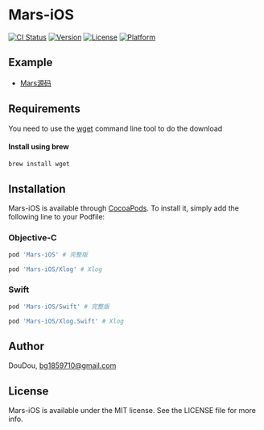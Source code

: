# Mars-iOS

[![CI Status](https://img.shields.io/travis/DouDou/Mars-iOS.svg?style=flat)](https://travis-ci.org/DouDou/Mars-iOS)
[![Version](https://img.shields.io/cocoapods/v/Mars-iOS.svg?style=flat)](https://cocoapods.org/pods/Mars-iOS)
[![License](https://img.shields.io/cocoapods/l/Mars-iOS.svg?style=flat)](https://cocoapods.org/pods/Mars-iOS)
[![Platform](https://img.shields.io/cocoapods/p/Mars-iOS.svg?style=flat)](https://cocoapods.org/pods/Mars-iOS)

## Example

* [Mars源码](https://github.com/Tencent/mars)

## Requirements

You need to use the [wget](https://www.gnu.org/software/wget/?spm=a2c6h.12873639.article-detail.137.33c229e1tbzpdu) command line tool to do the download

#### Install using brew

```ruby
brew install wget
```

## Installation

Mars-iOS is available through [CocoaPods](https://cocoapods.org). To install
it, simply add the following line to your Podfile:

### Objective-C

```ruby
pod 'Mars-iOS' # 完整版

pod 'Mars-iOS/Xlog' # Xlog
```

### Swift

```ruby
pod 'Mars-iOS/Swift' # 完整版

pod 'Mars-iOS/Xlog.Swift' # Xlog
```

## Author

DouDou, bg1859710@gmail.com

## License

Mars-iOS is available under the MIT license. See the LICENSE file for more info.
